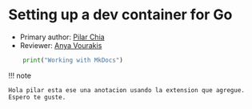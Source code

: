 # Setting up a dev container for Go

* Primary author: [Pilar Chia](https://github.com/mchia157)
* Reviewer: [Anya Vourakis](https://github.com/v-anya)

```py 
    print("Working with MkDocs")
```
!!! note

    Hola pilar esta ese una anotacion usando la extension que agregue. Espero te guste.